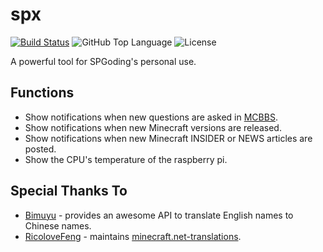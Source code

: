 # spx

[![Build Status](https://travis-ci.com/SPGoding/spx.svg?branch=master)](https://travis-ci.com/SPGoding/spx)
![GitHub Top Language](https://img.shields.io/github/languages/top/SPGoding/spx.svg)
![License](https://img.shields.io/github/license/SPGoding/spx.svg)

A powerful tool for SPGoding's personal use.

## Functions

- Show notifications when new questions are asked in [MCBBS](http://www.mcbbs.net).
- Show notifications when new Minecraft versions are released.
- Show notifications when new Minecraft INSIDER or NEWS articles are posted.
- Show the CPU's temperature of the raspberry pi.

## Special Thanks To

- [Bimuyu](https://www.bimuyu.com/name-translator) - provides an awesome API to translate English names to Chinese names.
- [RicoloveFeng](https://github.com/RicoloveFeng) - maintains [minecraft.net-translations](https://github.com/RicoloveFeng/minecraft.net-translations/blob/master/rawtable.csv).
